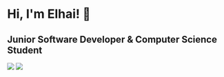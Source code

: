 # Hi, I'm Elhai! 👋
## Junior Software Developer & Computer Science Student
![](https://giphy.com/gifs/PPEBblqDVQQle5WAis)
![](https://media0.giphy.com/media/PPEBblqDVQQle5WAis/200w.webp?cid=ecf05e47qdwpcluykfvv2bpgxnaowtau6pkv0x74e1j25wnm&rid=200w.webp&ct=g)
